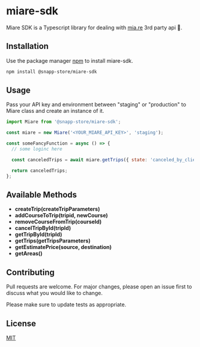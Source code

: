# miare-sdk

Miare SDK is a Typescript library for dealing with [mia.re](https://www.mia.re/docs/#introduction) 3rd party api 🛵.

## Installation

Use the package manager [npm](https://npmjs.com/) to install miare-sdk.

```bash
npm install @snapp-store/miare-sdk
```

## Usage

Pass your API key and environment between "staging" or "production" to Miare class and create an instance of it.

```javascript
import Miare from '@snapp-store/miare-sdk';

const miare = new Miare('<YOUR_MIARE_API_KEY>', 'staging');

const someFancyFunction = async () => {
  // some loginc here

  const canceledTrips = await miare.getTrips({ state: 'canceled_by_client' });

  return canceledTrips;
};
```

## Available Methods

- **createTrip(createTripParameters)**
- **addCourseToTrip(tripid, newCourse)**
- **removeCourseFromTrip(courseId)**
- **cancelTripById(tripId)**
- **getTripById(tripId)**
- **getTrips(getTripsParameters)**
- **getEstimatePrice(source, destination)**
- **getAreas()**

## Contributing

Pull requests are welcome. For major changes, please open an issue first to discuss what you would like to change.

Please make sure to update tests as appropriate.

## License

[MIT](https://choosealicense.com/licenses/mit/)
